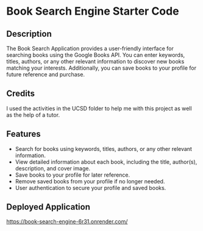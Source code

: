 # Book Search Engine Starter Code

## Description
The Book Search Application provides a user-friendly interface for searching books using the Google Books API. You can enter keywords, titles, authors, or any other relevant information to discover new books matching your interests. Additionally, you can save books to your profile for future reference and purchase.

## Credits
I used the activities in the UCSD folder to help me with this project as well as the help of a tutor. 

## Features
- Search for books using keywords, titles, authors, or any other relevant information.
- View detailed information about each book, including the title, author(s), description, and cover image.
- Save books to your profile for later reference.
- Remove saved books from your profile if no longer needed.
- User authentication to secure your profile and saved books.

## Deployed Application
https://book-search-engine-6r31.onrender.com/
